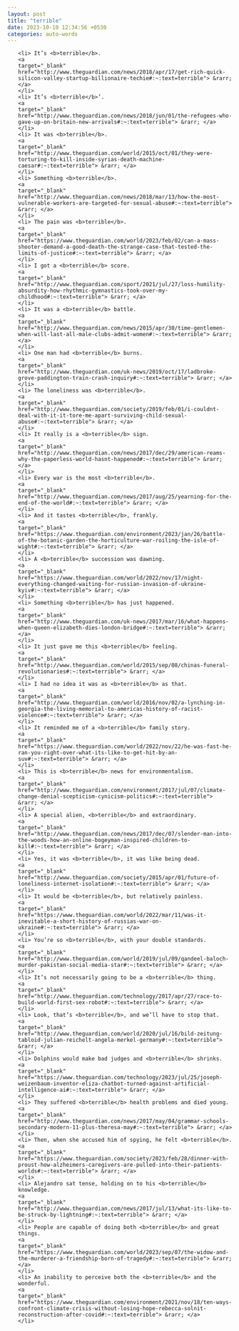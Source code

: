 ```yaml
---
layout: post
title: "terrible"
date: 2023-10-10 12:34:56 +0530
categories: auto-words
---
```

<ol>

    <li> It’s <b>terrible</b>.
    <a 
    target="_blank" 
    href="http://www.theguardian.com/news/2018/apr/17/get-rich-quick-silicon-valley-startup-billionaire-techie#:~:text=terrible"> &rarr; </a>
    </li>
    <li> It’s <b>terrible</b>’.
    <a 
    target="_blank" 
    href="http://www.theguardian.com/news/2018/jun/01/the-refugees-who-gave-up-on-britain-new-arrivals#:~:text=terrible"> &rarr; </a>
    </li>
    <li> It was <b>terrible</b>.
    <a 
    target="_blank" 
    href="http://www.theguardian.com/world/2015/oct/01/they-were-torturing-to-kill-inside-syrias-death-machine-caesar#:~:text=terrible"> &rarr; </a>
    </li>
    <li> Something <b>terrible</b>.
    <a 
    target="_blank" 
    href="http://www.theguardian.com/news/2018/mar/13/how-the-most-vulnerable-workers-are-targeted-for-sexual-abuse#:~:text=terrible"> &rarr; </a>
    </li>
    <li> The pain was <b>terrible</b>.
    <a 
    target="_blank" 
    href="https://www.theguardian.com/world/2023/feb/02/can-a-mass-shooter-demand-a-good-death-the-strange-case-that-tested-the-limits-of-justice#:~:text=terrible"> &rarr; </a>
    </li>
    <li> I got a <b>terrible</b> score.
    <a 
    target="_blank" 
    href="http://www.theguardian.com/sport/2021/jul/27/loss-humility-absurdity-how-rhythmic-gymnastics-took-over-my-childhood#:~:text=terrible"> &rarr; </a>
    </li>
    <li> It was a <b>terrible</b> battle.
    <a 
    target="_blank" 
    href="http://www.theguardian.com/news/2015/apr/30/time-gentlemen-when-will-last-all-male-clubs-admit-women#:~:text=terrible"> &rarr; </a>
    </li>
    <li> One man had <b>terrible</b> burns.
    <a 
    target="_blank" 
    href="http://www.theguardian.com/uk-news/2019/oct/17/ladbroke-grove-paddington-train-crash-inquiry#:~:text=terrible"> &rarr; </a>
    </li>
    <li> The loneliness was <b>terrible</b>.
    <a 
    target="_blank" 
    href="http://www.theguardian.com/society/2019/feb/01/i-couldnt-deal-with-it-it-tore-me-apart-surviving-child-sexual-abuse#:~:text=terrible"> &rarr; </a>
    </li>
    <li> It really is a <b>terrible</b> sign.
    <a 
    target="_blank" 
    href="http://www.theguardian.com/news/2017/dec/29/american-reams-why-the-paperless-world-hasnt-happened#:~:text=terrible"> &rarr; </a>
    </li>
    <li> Every war is the most <b>terrible</b>.
    <a 
    target="_blank" 
    href="http://www.theguardian.com/news/2017/aug/25/yearning-for-the-end-of-the-world#:~:text=terrible"> &rarr; </a>
    </li>
    <li> And it tastes <b>terrible</b>, frankly.
    <a 
    target="_blank" 
    href="https://www.theguardian.com/environment/2023/jan/26/battle-of-the-botanic-garden-the-horticulture-war-roiling-the-isle-of-wight#:~:text=terrible"> &rarr; </a>
    </li>
    <li> A <b>terrible</b> succession was dawning.
    <a 
    target="_blank" 
    href="https://www.theguardian.com/world/2022/nov/17/night-everything-changed-waiting-for-russian-invasion-of-ukraine-kyiv#:~:text=terrible"> &rarr; </a>
    </li>
    <li> Something <b>terrible</b> has just happened.
    <a 
    target="_blank" 
    href="http://www.theguardian.com/uk-news/2017/mar/16/what-happens-when-queen-elizabeth-dies-london-bridge#:~:text=terrible"> &rarr; </a>
    </li>
    <li> It just gave me this <b>terrible</b> feeling.
    <a 
    target="_blank" 
    href="http://www.theguardian.com/world/2015/sep/08/chinas-funeral-revolutionaries#:~:text=terrible"> &rarr; </a>
    </li>
    <li> I had no idea it was as <b>terrible</b> as that.
    <a 
    target="_blank" 
    href="http://www.theguardian.com/world/2016/nov/02/a-lynching-in-georgia-the-living-memorial-to-americas-history-of-racist-violence#:~:text=terrible"> &rarr; </a>
    </li>
    <li> It reminded me of a <b>terrible</b> family story.
    <a 
    target="_blank" 
    href="https://www.theguardian.com/world/2022/nov/22/he-was-fast-he-ran-you-right-over-what-its-like-to-get-hit-by-an-suv#:~:text=terrible"> &rarr; </a>
    </li>
    <li> This is <b>terrible</b> news for environmentalism.
    <a 
    target="_blank" 
    href="http://www.theguardian.com/environment/2017/jul/07/climate-change-denial-scepticism-cynicism-politics#:~:text=terrible"> &rarr; </a>
    </li>
    <li> A special alien, <b>terrible</b> and extraordinary.
    <a 
    target="_blank" 
    href="http://www.theguardian.com/news/2017/dec/07/slender-man-into-the-woods-how-an-online-bogeyman-inspired-children-to-kill#:~:text=terrible"> &rarr; </a>
    </li>
    <li> Yes, it was <b>terrible</b>, it was like being dead.
    <a 
    target="_blank" 
    href="http://www.theguardian.com/society/2015/apr/01/future-of-loneliness-internet-isolation#:~:text=terrible"> &rarr; </a>
    </li>
    <li> It would be <b>terrible</b>, but relatively painless.
    <a 
    target="_blank" 
    href="https://www.theguardian.com/world/2022/mar/11/was-it-inevitable-a-short-history-of-russias-war-on-ukraine#:~:text=terrible"> &rarr; </a>
    </li>
    <li> You’re so <b>terrible</b>, with your double standards.
    <a 
    target="_blank" 
    href="http://www.theguardian.com/world/2019/jul/09/qandeel-baloch-murder-pakistan-social-media-star#:~:text=terrible"> &rarr; </a>
    </li>
    <li> It’s not necessarily going to be a <b>terrible</b> thing.
    <a 
    target="_blank" 
    href="http://www.theguardian.com/technology/2017/apr/27/race-to-build-world-first-sex-robot#:~:text=terrible"> &rarr; </a>
    </li>
    <li> Look, that’s <b>terrible</b>, and we’ll have to stop that.
    <a 
    target="_blank" 
    href="http://www.theguardian.com/world/2020/jul/16/bild-zeitung-tabloid-julian-reichelt-angela-merkel-germany#:~:text=terrible"> &rarr; </a>
    </li>
    <li> Dolphins would make bad judges and <b>terrible</b> shrinks.
    <a 
    target="_blank" 
    href="https://www.theguardian.com/technology/2023/jul/25/joseph-weizenbaum-inventor-eliza-chatbot-turned-against-artificial-intelligence-ai#:~:text=terrible"> &rarr; </a>
    </li>
    <li> They suffered <b>terrible</b> health problems and died young.
    <a 
    target="_blank" 
    href="http://www.theguardian.com/news/2017/may/04/grammar-schools-secondary-modern-11-plus-theresa-may#:~:text=terrible"> &rarr; </a>
    </li>
    <li> Then, when she accused him of spying, he felt <b>terrible</b>.
    <a 
    target="_blank" 
    href="https://www.theguardian.com/society/2023/feb/28/dinner-with-proust-how-alzheimers-caregivers-are-pulled-into-their-patients-worlds#:~:text=terrible"> &rarr; </a>
    </li>
    <li> Alejandro sat tense, holding on to his <b>terrible</b> knowledge.
    <a 
    target="_blank" 
    href="http://www.theguardian.com/news/2017/jul/13/what-its-like-to-be-struck-by-lightning#:~:text=terrible"> &rarr; </a>
    </li>
    <li> People are capable of doing both <b>terrible</b> and great things.
    <a 
    target="_blank" 
    href="https://www.theguardian.com/world/2023/sep/07/the-widow-and-the-murderer-a-friendship-born-of-tragedy#:~:text=terrible"> &rarr; </a>
    </li>
    <li> An inability to perceive both the <b>terrible</b> and the wonderful.
    <a 
    target="_blank" 
    href="https://www.theguardian.com/environment/2021/nov/18/ten-ways-confront-climate-crisis-without-losing-hope-rebecca-solnit-reconstruction-after-covid#:~:text=terrible"> &rarr; </a>
    </li>